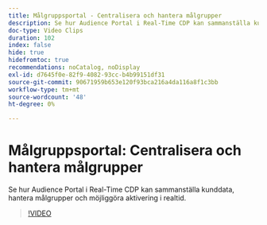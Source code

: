 ```yaml
---
title: Målgruppsportal - Centralisera och hantera målgrupper
description: Se hur Audience Portal i Real-Time CDP kan sammanställa kunddata, hantera målgrupper och möjliggöra aktivering i realtid.
doc-type: Video Clips
duration: 102
index: false
hide: true
hidefromtoc: true
recommendations: noCatalog, noDisplay
exl-id: d7645f0e-82f9-4082-93cc-b4b99151df31
source-git-commit: 90671959b653e120f93bca216a4da116a8f1c3bb
workflow-type: tm+mt
source-wordcount: '48'
ht-degree: 0%

---
```


# Målgruppsportal: Centralisera och hantera målgrupper

Se hur Audience Portal i Real-Time CDP kan sammanställa kunddata, hantera målgrupper och möjliggöra aktivering i realtid.

<!-- 62_S508_3442517_101_audience-portal-centralizing-and-managing-audiences -->
>[!VIDEO](https://video.tv.adobe.com/v/3458287/?learn=on&enablevpops=true)

